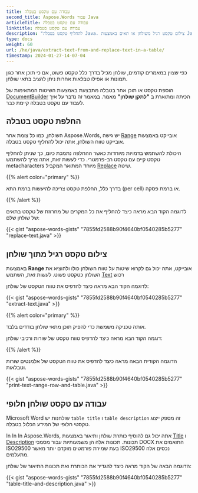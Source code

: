 ```yaml
---
title: עבודה עם טקסט בטבלה
second_title: Aspose.Words עבור Java
articleTitle: עבודה עם טקסט בטבלה
linktitle: עבודה עם טקסט בטבלה
description: "להחליף טקסט בטבלה Java. צילום טקסט רגיל משולחן או תאים באמצעות Java."
type: docs
weight: 60
url: /he/java/extract-text-from-and-replace-text-in-a-table/
timestamp: 2024-01-27-14-07-04
---
```


כפי שצוין במאמרים קודמים, שולחן מכיל בדרך כלל טקסט פשוט, אם כי תוכן אחר כגון תמונות או אפילו טבלאות אחרות ניתן להציב בתאי שולחן.

הוספת טקסט או תוכן אחר בטבלה מתבצעת באמצעות השיטות המתאימות של [DocumentBuilder](https://reference.aspose.com/words/java/com.aspose.words/documentbuilder/) הכיתה ומתוארת ב **"לתקן שולחן"** מאמר. במאמר זה נדבר על איך לעבוד עם טקסט בטבלה קיימת כבר.

## החלפת טקסט בטבלה

השולחן, כמו כל צומת אחר Aspose.Words, יש גישה [Range](https://reference.aspose.com/words/java/com.aspose.words/range/) אובייקט באמצעות אובייקט טווח השולחן, אתה יכול להחליף טקסט בטבלה.

היכולת להשתמש בדמויות מיוחדות כאשר ההחלפה נתמכת כיום, כך שניתן להחליף טקסט קיים עם טקסט רב-פרמטרי. כדי לעשות זאת, אתה צריך להשתמש metacharacters מיוחד המתואר המקביל [Replace](https://reference.aspose.com/words/java/com.aspose.words/range/#replace-java.lang.String-java.lang.String) שיטה.

{{% alert color="primary" %}}

בדרך כלל, החלפת טקסט צריכה להיעשות ברמת התא (per cell) או ברמת פסקה.

{{% /alert %}}

לדוגמה הקוד הבא מראה כיצד להחליף את כל המקרים של מחרוזת של טקסט בתאים של שולחן שלם:

{{< gist "aspose-words-gists" "7855fd2588b90f4640bf0540285b5277" "replace-text.java" >}}

## צילום טקסט רגיל מתוך שולחן

באמצעות **Range** אובייקט, אתה יכול גם לקרוא שיטות על טווח השולחן כולו ולהוציא את השולחן כטקסט פשוט. לעשות זאת, השתמש [Text](https://reference.aspose.com/words/java/com.aspose.words/range/#Text) רכוש

לדוגמה הקוד הבא מראה כיצד להדפיס את טווח הטקסט של שולחן:

{{< gist "aspose-words-gists" "7855fd2588b90f4640bf0540285b5277" "extract-text.java" >}}

{{% alert color="primary" %}}

אותה טכניקה משמשת כדי להפיק תוכן מתאי שולחן בודדים בלבד.

דוגמה הקוד הבא מראה כיצד להדפיס טווח טקסט של שורות ורכיבי שולחן:

{{% /alert %}}

הדוגמה הקודית הבאה מראה כיצד להדפיס את טווח הטקסט של אלמנטים שורות וטבלאות.

{{< gist "aspose-words-gists" "7855fd2588b90f4640bf0540285b5277" "print-text-range-row-and-table.java" >}}

## עבודה עם טקסט שולחן חלופי

Microsoft Word שולחנות יש `table title` ו `table description` זה מספק ייצוג טקסטי חלופי של המידע הכלול בטבלה.

In In In Aspose.Words, אתה יכול גם להוסיף כותרת שולחן ותיאור באמצעות [Title](https://reference.aspose.com/words/java/com.aspose.words/table/#getTitle) ו [Description](https://reference.aspose.com/words/java/com.aspose.words/table/#getDescription) תכונות. תכונות אלה הן משמעותיות עבור מסמכי DOCX התואמים את ISO29500 בעת שמירת פורמטים מוקדם יותר מאשר ISO29500 נכסים אלה מתעלמים.

הדוגמה הבאה של הקוד מראה כיצד להגדיר את הכותרת ואת תכונות התיאור של שולחן:

{{< gist "aspose-words-gists" "7855fd2588b90f4640bf0540285b5277" "table-title-and-description.java" >}}
